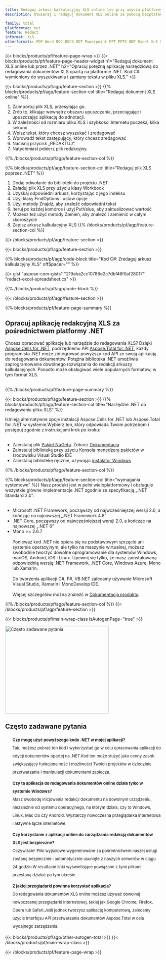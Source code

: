 ```yaml
---
title: Redaguj arkusz kalkulacyjny XLS online lub przy użyciu platformy .NET
description: Otwieraj i redaguj dokument XLS online za pomocą bezpłatnej aplikacji. Kod .NET API C# do wyszukiwania i zamiany tekstu XLS.

family: total
platformtag: net
feature: Redact
informat: XLS
otherformats: PDF Word DOC DOCX ODT Powerpoint PPT PPTX ODP Excel XLS XLSX ODS
---
```

{{< blocks/products/pf/feature-page-wrap >}}
{{< blocks/products/pf/feature-page-header-widget h1="Redaguj dokument XLS online lub przez .NET" h2="Opracuj potężną aplikację narzędziową do redagowania dokumentów XLS opartą na platformie .NET. Kod C# wymieniony do wyszukiwania i zamiany tekstu w pliku XLS." >}}

{{< blocks/products/pf/agp/feature-section >}}
{{% blocks/products/pf/agp/feature-section-col title="Redaguj dokument XLS online" %}}

1. Zaimportuj plik XLS, przesyłając go.
1. Zrób to, klikając wewnątrz obszaru upuszczania, przeciągając i upuszczając aplikację do adnotacji.
1. W zależności od rozmiaru pliku XLS i szybkości Internetu poczekaj kilka sekund.
1. Wpisz tekst, który chcesz wyszukać i zredagować
1. Wprowadź tekst zastępujący, który chcesz zredagować
1. Naciśnij przycisk „REDAKTUJ”.
1. Natychmiast pobierz plik redakcyjny.

{{% /blocks/products/pf/agp/feature-section-col %}}

{{% blocks/products/pf/agp/feature-section-col title="Redaguj plik XLS poprzez .NET" %}}

1. Dodaj odwołanie do biblioteki do projektu .NET
1. Załaduj plik XLS przy użyciu klasy Workbook
1. Uzyskaj odpowiedni arkusz, korzystając z jego indeksu
1. Użyj klasy FindOptions i ustaw opcje
1. Użyj metody Znajdź, aby znaleźć odpowiedni tekst
1. Iteruj po każdej komórce i użyj PutValue, aby zaktualizować wartość
1. Możesz też użyć metody Zamień, aby znaleźć i zamienić w całym skoroszycie
1. Zapisz arkusz kalkulacyjny XLS
{{% /blocks/products/pf/agp/feature-section-col %}}

{{< /blocks/products/pf/agp/feature-section >}}

{{< blocks/products/pf/agp/feature-section >}}

{{% blocks/products/pf/agp/code-block title="Kod C#: Zredaguj arkusz kalkulacyjny XLS" offSpacer="" %}}

{{< gist "aspose-com-gists" "219aba2cc10786e2c7dbf46f0af28017" "redact-excel-spreadsheet.cs" >}}

{{% /blocks/products/pf/agp/code-block %}}

{{< /blocks/products/pf/agp/feature-section >}}

{{% blocks/products/pf/feature-page-summary %}}

<h2>Opracuj aplikację redakcyjną XLS za pośrednictwem platformy .NET</h2>

Chcesz opracować aplikację lub narzędzie do redagowania XLS? Dzięki [Aspose.Cells for .NET](https://products.aspose.com/cells/pl/net/), podrzędnemu API [Aspose.Total for .NET](https://products.aspose.com/total/pl/net/), każdy programista .NET może zintegrować powyższy kod API ze swoją aplikacją do redagowania dokumentów. Potężna biblioteka .NET umożliwia zaprogramowanie dowolnego rozwiązania do redakcji arkuszy kalkulacyjnych. Ponadto może obsługiwać wiele popularnych formatów, w tym format XLS.<br /><br />

{{% /blocks/products/pf/feature-page-summary %}}

{{< blocks/products/pf/agp/feature-section >}}
{{% blocks/products/pf/agp/feature-section-col title="Narzędzie .NET do redagowania pliku XLS" %}}

Istnieją alternatywne opcje instalacji Aspose.Cells for .NET lub Aspose.Total for .NET w systemie.Wybierz ten, który odpowiada Twoim potrzebom i postępuj zgodnie z instrukcjami krok po kroku:<br /><br />

- Zainstaluj plik [Pakiet NuGeta](https://www.nuget.org/packages/Aspose.Cells/). Zobacz [Dokumentacja](https://docs.aspose.com/cells/net/installation/)
- Zainstaluj bibliotekę przy użyciu [Konsola menedżera pakietów](https://docs.aspose.com/cells/net/installation/#install-asposecells-using-package-manager-gui) w środowisku Visual Studio IDE
- Zainstaluj bibliotekę ręcznie, używając [instalator Windows](https://docs.aspose.com/cells/net/installing-aspose-cells-on-windows/)

{{% /blocks/products/pf/agp/feature-section-col %}}

{{% blocks/products/pf/agp/feature-section-col title="wymagania systemowe" %}}
Nasz produkt jest w pełni wieloplatformowy i obsługuje wszystkie główne implementacje .NET zgodnie ze specyfikacją „.NET Standard 2.0”:<br /><br />

- Microsoft .NET Framework, począwszy od najwcześniejszej wersji 2.0, a kończąc na najnowszej „.NET Framework 4.8”
- .NET Core, począwszy od najwcześniejszej wersji 2.0, a kończąc na najnowszej „.NET 6”
- Mono >= 2.6.7
<br /><br />
Ponieważ kod .NET nie opiera się na podstawowym sprzęcie ani systemie operacyjnym, ale tylko na maszynie wirtualnej, możesz swobodnie tworzyć dowolne oprogramowanie dla systemów Windows, macOS, Android, iOS i Linux. Upewnij się tylko, że masz zainstalowaną odpowiednią wersję .NET Framework, .NET Core, Windows Azure, Mono lub Xamarin.<br /><br />
Do tworzenia aplikacji C#, F#, VB.NET zalecamy używanie Microsoft Visual Studio, Xamarin i MonoDevelop IDE.
<br /><br />
Więcej szczegółów można znaleźć w [Dokumentacja produktu](https://docs.aspose.com/cells/net/system-requirements/).

{{% /blocks/products/pf/agp/feature-section-col %}}
{{< /blocks/products/pf/agp/feature-section >}}

{{< blocks/products/pf/main-wrap-class isAutogenPage="true" >}}

<style>.howtolist li{margin-right: 0!important;line-height: 26px;position: relative;margin-bottom: 10px;font-size: 13px;list-style-type: none;}</style>
<div class="col-md-12 tl bg-gray-dark howtolist section">
  <a class="anchor" name="faqpage"></a>
  <div class="container tl dflex" itemscope="" itemtype="https://schema.org/FAQPage">
      <div class="col-md-4 howtosectiongfx">
          <img class="social-panel-hide-on-mobile" src="https://www.groupdocs.cloud/templates/brand/images/groupdocs/conversion/groupdocs_conversion-brand.png" alt="Często zadawane pytania" width="335" height="283">
      </div>
      <div class="howtosection col-md-8">
          <div>
              <h2>Często zadawane pytania</h2>
              <ul>
                  <li itemscope="" itemprop="mainEntity" itemtype="https://schema.org/Question">
                      <div>
                          <span itemprop="name"><b>Czy mogę użyć powyższego kodu .NET w mojej aplikacji?</b></span>
                      </div>
                      <div itemscope="" itemprop="acceptedAnswer" itemtype="https://schema.org/Answer">
                          <span itemprop="text">Tak, możesz pobrać ten kod i wykorzystać go w celu opracowania aplikacji do edycji dokumentów opartej na .NET.Kod ten może służyć jako cenny zasób zwiększający funkcjonalność i możliwości Twoich projektów w dziedzinie przetwarzania i manipulacji dokumentami zaplecza.</span>
                      </div>
                  </li>
                  <li itemscope="" itemprop="mainEntity" itemtype="https://schema.org/Question">
                      <div>
                          <span itemprop="name"><b>Czy ta aplikacja do redagowania dokumentów online działa tylko w systemie Windows?</b></span>
                      </div>
                      <div itemscope="" itemprop="acceptedAnswer" itemtype="https://schema.org/Answer">
                          <span itemprop="text">Masz swobodę inicjowania redakcji dokumentu na dowolnym urządzeniu, niezależnie od systemu operacyjnego, na którym działa, czy to Windows, Linux, Mac OS czy Android. Wystarczy nowoczesna przeglądarka internetowa i aktywne łącze internetowe.</span>
                      </div>
                  </li>
                  <li itemscope="" itemprop="mainEntity" itemtype="https://schema.org/Question">
                      <div>
                          <span itemprop="name"><b>Czy korzystanie z aplikacji online do zarządzania redakcją dokumentów XLS jest bezpieczne?</b></span>
                      </div>
                      <div itemscope="" itemprop="acceptedAnswer" itemtype="https://schema.org/Answer">
                          <span itemprop="text">Oczywiście! Pliki wyjściowe wygenerowane za pośrednictwem naszej usługi zostaną bezpiecznie i automatycznie usunięte z naszych serwerów w ciągu 24 godzin.W rezultacie linki wyświetlające powiązane z tymi plikami przestaną działać po tym okresie.</span>
                      </div>
                  </li>                 
                  <li itemscope="" itemprop="mainEntity" itemtype="https://schema.org/Question">
                      <div>
                          <span itemprop="name"><b>Z jakiej przeglądarki powinna korzystać aplikacja?</b></span>
                      </div>
                      <div itemscope="" itemprop="acceptedAnswer" itemtype="https://schema.org/Answer">
                          <span itemprop="text">Do redagowania dokumentów XLS online możesz używać dowolnej nowoczesnej przeglądarki internetowej, takiej jak Google Chrome, Firefox, Opera lub Safari.Jeśli jednak tworzysz aplikację komputerową, zalecamy użycie interfejsu API przetwarzania dokumentów Aspose.Total w celu wydajnego zarządzania.</span>
                      </div>
                  </li>
              </ul>
          </div>
      </div>
  </div>

{{< blocks/products/pf/agp/other-autogen-total >}}
{{< /blocks/products/pf/main-wrap-class >}}

{{< /blocks/products/pf/feature-page-wrap >}}
